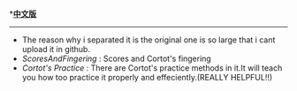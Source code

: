 
*[**中文版**](https://github.com/SakurajimaMai02/Piano-Scores/blob/main/Chopin/Etudes/Edit%20by%20Cortot%20-%20Op.25%20(Chopin)/readme-zh_CN.md)

---
- The reason why i separated it is the original one is so large that i cant upload it in github.
- *ScoresAndFingering*  :  Scores and Cortot's fingering
- *Cortot's Practice*  :  There are Cortot's practice methods in it.It will teach you how too practice it properly and effeciently.(REALLY HELPFUL!!)
